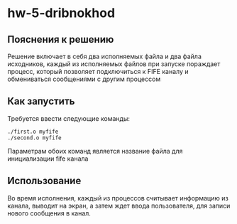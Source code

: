 # hw-5-dribnokhod
## Пояснения к решению
Решение включает в себя два исполняемых файла и два файла исходников, каждый из исполняемых файлов при запуске пораждает процесс, 
который позволяет подключиться к FIFE каналу и обмениваться сообщениями с другим процессом
## Как запустить
Требуется ввести следующие команды:
```
./first.o myfife
./second.o myfife
```
Параметрам обоих команд является название файла для инициализации fife канала

## Использование
Во время исполнения, каждый из процессов считывает информацию из канала, выводит на экран, а затем ждет ввода пользователя, для записи нового сообщения в канал.
